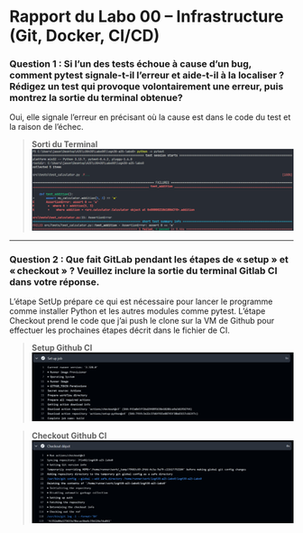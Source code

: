 # Rapport du Labo 00 – Infrastructure (Git, Docker, CI/CD)

### Question 1 : Si l’un des tests échoue à cause d’un bug, comment pytest signale-t-il l’erreur et aide-t-il à la localiser ? Rédigez un test qui provoque volontairement une erreur, puis montrez la sortie du terminal obtenue?
Oui, elle signale l’erreur en précisant où la cause est dans le code du test et la raison de l’échec. 
>**Sorti du Terminal** ![](./img/q1.png)
---

### Question 2 : Que fait GitLab pendant les étapes de « setup » et « checkout » ? Veuillez inclure la sortie du terminal Gitlab CI dans votre réponse.
L’étape SetUp prépare ce qui est nécessaire pour lancer le programme comme installer Python et les autres modules comme pytest.	 L’étape Checkout prend le code que j’ai push le clone sur la VM de Github pour effectuer les prochaines étapes décrit dans le fichier de CI.

>**Setup Github CI** ![](./img/q2_setup.png)

>**Checkout Github CI** ![](./img/q2_checkout.png)